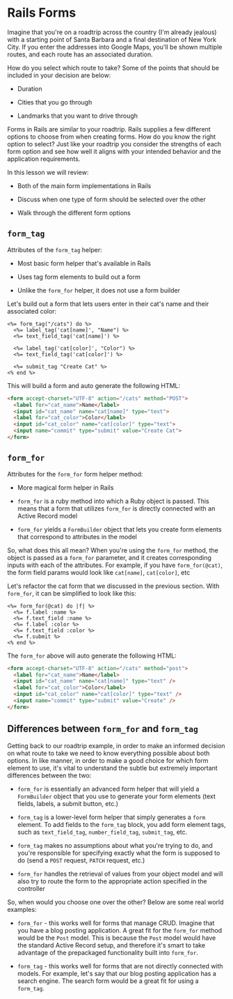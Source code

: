 # Rails Forms

Imagine that you're on a roadtrip across the country (I'm already jealous) with a starting point of Santa Barbara and a final destination of New York City. If you enter the addresses into Google Maps, you'll be shown multiple routes, and each route has an associated duration.

How do you select which route to take? Some of the points that should be included in your decision are below:

* Duration

* Cities that you go through

* Landmarks that you want to drive through

Forms in Rails are similar to your roadtrip. Rails supplies a few different options to choose from when creating forms. How do you know the right option to select? Just like your roadtrip you consider the strengths of each form option and see how well it aligns with your intended behavior and the application requirements.

In this lesson we will review:

* Both of the main form implementations in Rails

* Discuss when one type of form should be selected over the other

* Walk through the different form options


## `form_tag`

Attributes of the `form_tag` helper:

- Most basic form helper that's available in Rails

- Uses tag form elements to build out a form

- Unlike the `form_for` helper, it does not use a form builder

Let's build out a form that lets users enter in their cat's name and their associated color:

```erb
<%= form_tag("/cats") do %>
  <%= label_tag('cat[name]', "Name") %>
  <%= text_field_tag('cat[name]') %>

  <%= label_tag('cat[color]', "Color") %>
  <%= text_field_tag('cat[color]') %>

  <%= submit_tag "Create Cat" %>
<% end %>
```

This will build a form and auto generate the following HTML:

```html
<form accept-charset="UTF-8" action="/cats" method="POST">
  <label for="cat_name">Name</label>
  <input id="cat_name" name="cat[name]" type="text">
  <label for="cat_color">Color</label>
  <input id="cat_color" name="cat[color]" type="text">
  <input name="commit" type="submit" value="Create Cat">
</form>
```

## `form_for`

Attributes for the `form_for` form helper method:

- More magical form helper in Rails

- `form_for` is a ruby method into which a Ruby object is passed. This means that a form that utilizes `form_for` is directly connected with an Active Record model

- `form_for` yields a `FormBuilder` object that lets you create form elements that correspond to attributes in the model

So, what does this all mean? When you're using the `form_for` method, the object is passed as a `form_for` parameter, and it creates corresponding inputs with each of the attributes. For example, if you have `form_for(@cat)`, the form field params would look like `cat[name]`, `cat[color]`, etc

Let's refactor the cat form that we discussed in the previous section. With `form_for`, it can be simplified to look like this:

```erb
<%= form_for(@cat) do |f| %>
  <%= f.label :name %>
  <%= f.text_field :name %>
  <%= f.label :color %>
  <%= f.text_field :color %>
  <%= f.submit %>
<% end %>
```

The `form_for` above will auto generate the following HTML:

```html
<form accept-charset="UTF-8" action="/cats" method="post">
  <label for="cat_name">Name</label>
  <input id="cat_name" name="cat[name]" type="text" />
  <label for="cat_color">Color</label>
  <input id="cat_color" name="cat[color]" type="text" />
  <input name="commit" type="submit" value="Create" />
</form>
```

## Differences between `form_for` and `form_tag`

Getting back to our roadtrip example, in order to make an informed decision on what route to take we need to know everything possible about both options. In like manner, in order to make a good choice for which form element to use, it's vital to understand the subtle but extremely important differences between the two:

* `form_for` is essentially an advanced form helper that will yield a `FormBuilder` object that you use to generate your form elements (text fields, labels, a submit button, etc.)

* `form_tag` is a lower-level form helper that simply generates a `form` element. To add fields to the `form_tag` block, you add form element tags, such as `text_field_tag`, `number_field_tag`, `submit_tag`, etc.

* `form_tag` makes no assumptions about what you're trying to do, and you're responsible for specifying exactly what the form is supposed to do (send a `POST` request, `PATCH` request, etc.)

* `form_for` handles the retrieval of values from your object model and will also try to route the form to the appropriate action specified in the controller

So, when would you choose one over the other? Below are some real world examples:

* `form_for` - this works well for forms that manage CRUD. Imagine that you have a blog posting application. A great fit for the `form_for` method would be the `Post` model. This is because the `Post` model would have the standard Active Record setup, and therefore it's smart to take advantage of the prepackaged functionality built into `form_for`.

* `form_tag` - this works well for forms that are not directly connected with models. For example, let's say that our blog posting application has a search engine. The search form would be a great fit for using a `form_tag`.
